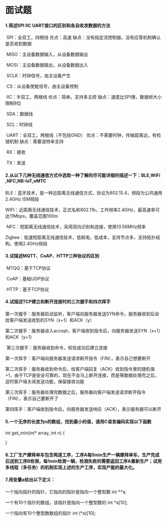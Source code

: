 # 面试题

#### 1.简述SPI IIC UART接口的区别和各自收发数据的方法

​	SPI：全双工，四根线	优点：高速	缺点：没有指定流控制器，没有应答机制确认是否收到数据

​			MISO：主设备数据输入，从设备数据输出

​			MOSI：主设备数据输出，从设备数据出入

​			SCLK：时钟信号，由主设备产生

​			CS：从设备使能信号，由主设备控制

​	IIC：半双工，两根线	优点：简单，支持多主控 缺点：速度比SPI慢，数据帧大小限制8位

​			SDA：数据线

​			SCL：时钟线

​	UART：全双工，两根线（不包括GND） 优点：不需要时钟，传输距离远，有检错机制 缺点：需要波特率支持

​			RX：接收

​			TX：发送

#### 2.从以下几种无线通信方式中选取一种了解的尽可能详细的描述一下：BLE,WiFi ,NFC,NB-IoT,eMTC

​	BLE：蓝牙技术，是一种近距离无线通信方式，协议为802.15.4，频段为公共通用2.4GHz ISM频段

​	WIFI：近距离无线通信技术，正式名称802.11b，工作频率2.4GHz，最高速率可达11Mbps，覆盖范围100m

​	NFC：短距离无线通信技术，采用双向识别和连接，使用13.56MHz频率

​	Zigbee：低速短距离无线通信技术，低耗电，低成本，支持节点多，支持拓扑结构，使用2.4GHz频段

#### 3.试描述MQTT、CoAP、HTTP三种协议的区别

​	MTQQ：基于TCP协议

​	CoAP：基础UDP协议

​	HTTP：基于TCP协议

#### 4.试描述TCP建立和断开连接时的三次握手和四次挥手

​	第一次握手：服务器启动监听，客户端向服务器发送SYN命令，服务器收到后会给客户端发送收到的SYN（x+1）和ACK（y）

​	第二次握手：服务器进入accept，客户端收到指令后，向服务器发送SYN（x+1）和ACK（y+1）

​	第三次握手：服务器收到命令，校验成功后建立连接

​	第一次挥手：客户端向服务器发送请求断开指令（FIN），表示自己想要断开

​	第二次挥手：服务器收到命令后，给客户端回复（ACK）收到指令里的随机值+1，由于TCP是安全可靠的，现在不会马上断开连接，而是等数据处理完之后，这时客户端关闭发送功能，保留接收功能

​	第三次挥手：服务器处理完数据之后，服务器向客户端发送请求断开指令（FIN），表示自己要断开了

​	第四挥手：客户端收到指令后，向服务器发送响应（ACK），表示服务器可以断开

#### 5.一个无序的长度为n的数组，找到最小的值，请用C语言编码实现以下函数

int get_min(int* array, int n) {

}

#### 6.工厂生产摩拜单车包含两道工序，工序A每5min生产一辆摩拜单车，生产完成后送到工序B检测，每1min检测一辆，检测失败的需要返回工序A重新生产；试用多线程（多任务）的机制实现上述的生产工序，实现产能的最大化。

#### 7.用变量a给出以下定义：

一个指向指针的指针，它指向的指针是指向一个整型数	int **a;

一个有10个指针的数组，该指针是指向一个整型数的	int *a[10];

一个指向有10个整型数数组的指针	int (*a)[10];